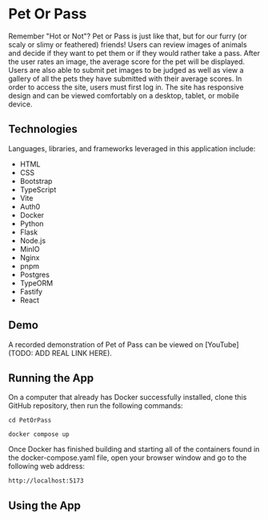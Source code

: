 # Pet Or Pass

Remember "Hot or Not"? Pet or Pass is just like that, but for our furry (or scaly or slimy or feathered) friends! Users can review images of animals and decide if they want to pet them or if they would rather take a pass. After the user rates an image, the average score for the pet will be displayed. Users are also able to submit pet images to be judged as well as view a gallery of all the pets they have submitted with their average scores. In order to access the site, users must first log in. The site has responsive design and can be viewed comfortably on a desktop, tablet, or mobile device.

## Technologies

Languages, libraries, and frameworks leveraged in this application include:

- HTML
- CSS
- Bootstrap
- TypeScript
- Vite
- Auth0
- Docker
- Python
- Flask
- Node.js
- MinIO
- Nginx
- pnpm
- Postgres
- TypeORM
- Fastify
- React

## Demo

A recorded demonstration of Pet of Pass can be viewed on [YouTube](TODO: ADD REAL LINK HERE).

## Running the App

On a computer that already has Docker successfully installed, clone this GitHub repository, then run the following commands:

```
cd PetOrPass

docker compose up
```

Once Docker has finished building and starting all of the containers found in the docker-compose.yaml file, open your browser window and go to the following web address:

```
http://localhost:5173
```

## Using the App